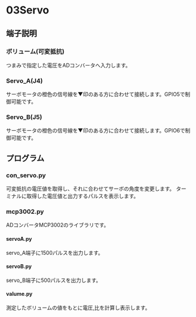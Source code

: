 # 03Servo
## 端子説明
### ボリューム(可変抵抗)
つまみで指定した電圧をADコンバータへ入力します。  
### Servo_A(J4)
サーボモータの橙色の信号線を▼印のある方に合わせて接続します。GPIO5で制御可能です。  
### Servo_B(J5)
サーボモータの橙色の信号線を▼印のある方に合わせて接続します。GPIO6で制御可能です。  

## プログラム
### con_servo.py
可変抵抗の電圧値を取得し、それに合わせてサーボの角度を変更します。  ターミナルに取得した電圧値と出力するパルスを表示します。  
### mcp3002.py
ADコンバータMCP3002のライブラリです。 
#### servoA.py
servo_A端子に1500パルスを出力します。  
#### servoB.py
servo_B端子に500パルスを出力します。  
#### valume.py
測定したボリュームの値をもとに電圧,比を計算し表示します。  